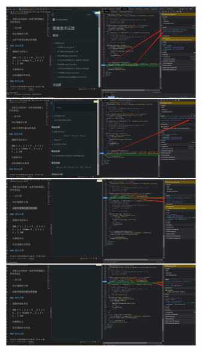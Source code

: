 ![](assets/2022-10-10-00-00-55.png)
![](assets/2022-10-10-00-01-22.png)
![](assets/2022-10-10-00-01-31.png)
![](assets/2022-10-10-00-01-39.png)
